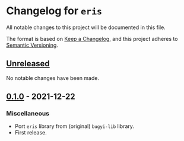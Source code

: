 # Changelog for `eris`

All notable changes to this project will be documented in this file.

The format is based on [Keep a Changelog], and this project adheres to
[Semantic Versioning].

[Keep a Changelog]: https://keepachangelog.com/en/1.0.0/
[Semantic Versioning]: https://semver.org/


## [Unreleased](https://github.com/python-boltons/eris/compare/0.1.0...HEAD)

No notable changes have been made.


## [0.1.0](https://github.com/python-boltons/eris/releases/tag/0.1.0) - 2021-12-22

### Miscellaneous

* Port `eris` library from (original) `bugyi-lib` library.
* First release.
